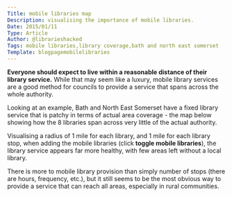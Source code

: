 ```yaml
---
Title: mobile libraries map
Description: visualising the importance of mobile libraries.
Date: 2015/01/11
Type: Article
Author: @librarieshacked
Tags: mobile libraries,library coverage,bath and north east somerset
Template: blogpagemobilelibraries
---
```


**Everyone should expect to live within a reasonable distance of their library service.**  While that may seem like a luxury, mobile library services are a good method for councils to provide a service that spans across the whole authority.

Looking at an example, Bath and North East Somerset have a fixed library service that is patchy in terms of actual area coverage - the map below showing how the 8 libraries span across very little of the actual authority.

Visualising a radius of 1 mile for each library, and 1 mile for each library stop, when adding the mobile libraries (click **toggle mobile libraries**), the library service appears far more healthy, with few areas left without a local library.

There is more to mobile library provision than simply number of stops (there are hours, frequency, etc.), but it still seems to be the most obvious way to provide a service that can reach all areas, especially in rural communities.